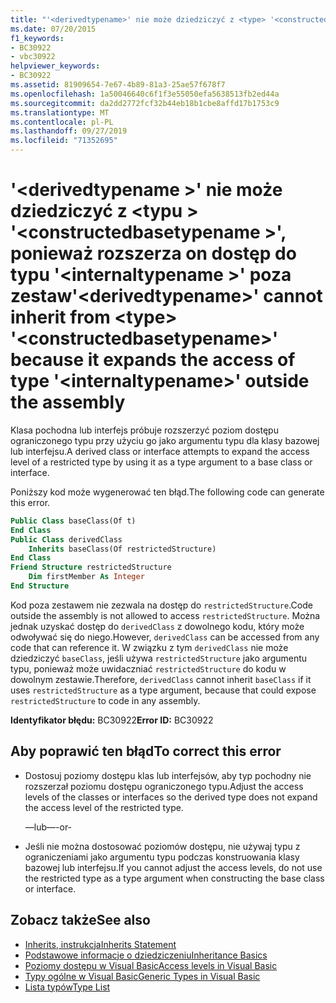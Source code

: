 ```yaml
---
title: "'<derivedtypename>' nie może dziedziczyć z <type> '<constructedbasetypename>'ponieważ rozszerza on dostęp do typu'<internaltypename>' poza zestaw"
ms.date: 07/20/2015
f1_keywords:
- BC30922
- vbc30922
helpviewer_keywords:
- BC30922
ms.assetid: 81909654-7e67-4b89-81a3-25ae57f678f7
ms.openlocfilehash: 1a50046640c6f1f3e55050efa5638513fb2ed44a
ms.sourcegitcommit: da2dd2772fcf32b44eb18b1cbe8affd17b1753c9
ms.translationtype: MT
ms.contentlocale: pl-PL
ms.lasthandoff: 09/27/2019
ms.locfileid: "71352695"
---
```

# <a name="derivedtypename-cannot-inherit-from-type-constructedbasetypename-because-it-expands-the-access-of-type-internaltypename-outside-the-assembly"></a><span data-ttu-id="f6cf1-102">'\<derivedtypename >' nie może dziedziczyć z \<typu > '\<constructedbasetypename >', ponieważ rozszerza on dostęp do typu '\<internaltypename >' poza zestaw</span><span class="sxs-lookup"><span data-stu-id="f6cf1-102">'\<derivedtypename>' cannot inherit from \<type> '\<constructedbasetypename>' because it expands the access of type '\<internaltypename>' outside the assembly</span></span>
<span data-ttu-id="f6cf1-103">Klasa pochodna lub interfejs próbuje rozszerzyć poziom dostępu ograniczonego typu przy użyciu go jako argumentu typu dla klasy bazowej lub interfejsu.</span><span class="sxs-lookup"><span data-stu-id="f6cf1-103">A derived class or interface attempts to expand the access level of a restricted type by using it as a type argument to a base class or interface.</span></span>  
  
 <span data-ttu-id="f6cf1-104">Poniższy kod może wygenerować ten błąd.</span><span class="sxs-lookup"><span data-stu-id="f6cf1-104">The following code can generate this error.</span></span>  
  
```vb  
Public Class baseClass(Of t)  
End Class  
Public Class derivedClass  
    Inherits baseClass(Of restrictedStructure)  
End Class  
Friend Structure restrictedStructure  
    Dim firstMember As Integer  
End Structure  
```  
  
 <span data-ttu-id="f6cf1-105">Kod poza zestawem nie zezwala na dostęp do `restrictedStructure`.</span><span class="sxs-lookup"><span data-stu-id="f6cf1-105">Code outside the assembly is not allowed to access `restrictedStructure`.</span></span> <span data-ttu-id="f6cf1-106">Można jednak uzyskać dostęp do `derivedClass` z dowolnego kodu, który może odwoływać się do niego.</span><span class="sxs-lookup"><span data-stu-id="f6cf1-106">However, `derivedClass` can be accessed from any code that can reference it.</span></span> <span data-ttu-id="f6cf1-107">W związku z tym `derivedClass` nie może dziedziczyć `baseClass`, jeśli używa `restrictedStructure` jako argumentu typu, ponieważ może uwidaczniać `restrictedStructure` do kodu w dowolnym zestawie.</span><span class="sxs-lookup"><span data-stu-id="f6cf1-107">Therefore, `derivedClass` cannot inherit `baseClass` if it uses `restrictedStructure` as a type argument, because that could expose `restrictedStructure` to code in any assembly.</span></span>  
  
 <span data-ttu-id="f6cf1-108">**Identyfikator błędu:** BC30922</span><span class="sxs-lookup"><span data-stu-id="f6cf1-108">**Error ID:** BC30922</span></span>  
  
## <a name="to-correct-this-error"></a><span data-ttu-id="f6cf1-109">Aby poprawić ten błąd</span><span class="sxs-lookup"><span data-stu-id="f6cf1-109">To correct this error</span></span>  
  
- <span data-ttu-id="f6cf1-110">Dostosuj poziomy dostępu klas lub interfejsów, aby typ pochodny nie rozszerzał poziomu dostępu ograniczonego typu.</span><span class="sxs-lookup"><span data-stu-id="f6cf1-110">Adjust the access levels of the classes or interfaces so the derived type does not expand the access level of the restricted type.</span></span>  
  
     <span data-ttu-id="f6cf1-111">—lub—</span><span class="sxs-lookup"><span data-stu-id="f6cf1-111">-or-</span></span>  
  
- <span data-ttu-id="f6cf1-112">Jeśli nie można dostosować poziomów dostępu, nie używaj typu z ograniczeniami jako argumentu typu podczas konstruowania klasy bazowej lub interfejsu.</span><span class="sxs-lookup"><span data-stu-id="f6cf1-112">If you cannot adjust the access levels, do not use the restricted type as a type argument when constructing the base class or interface.</span></span>  
  
## <a name="see-also"></a><span data-ttu-id="f6cf1-113">Zobacz także</span><span class="sxs-lookup"><span data-stu-id="f6cf1-113">See also</span></span>

- [<span data-ttu-id="f6cf1-114">Inherits, instrukcja</span><span class="sxs-lookup"><span data-stu-id="f6cf1-114">Inherits Statement</span></span>](../../visual-basic/language-reference/statements/inherits-statement.md)
- [<span data-ttu-id="f6cf1-115">Podstawowe informacje o dziedziczeniu</span><span class="sxs-lookup"><span data-stu-id="f6cf1-115">Inheritance Basics</span></span>](../../visual-basic/programming-guide/language-features/objects-and-classes/inheritance-basics.md)
- [<span data-ttu-id="f6cf1-116">Poziomy dostępu w Visual Basic</span><span class="sxs-lookup"><span data-stu-id="f6cf1-116">Access levels in Visual Basic</span></span>](../../visual-basic/programming-guide/language-features/declared-elements/access-levels.md)
- [<span data-ttu-id="f6cf1-117">Typy ogólne w Visual Basic</span><span class="sxs-lookup"><span data-stu-id="f6cf1-117">Generic Types in Visual Basic</span></span>](../../visual-basic/programming-guide/language-features/data-types/generic-types.md)
- [<span data-ttu-id="f6cf1-118">Lista typów</span><span class="sxs-lookup"><span data-stu-id="f6cf1-118">Type List</span></span>](../../visual-basic/language-reference/statements/type-list.md)
